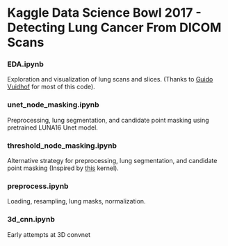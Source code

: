 # Kaggle Data Science Bowl 2017 - Detecting Lung Cancer From DICOM Scans

### EDA.ipynb
Exploration and visualization of lung scans and slices. (Thanks to <a href="https://www.kaggle.com/gzuidhof/data-science-bowl-2017/full-preprocessing-tutorial">Guido Vuidhof</a> for most of this code).

### unet_node_masking.ipynb
Preprocessing, lung segmentation, and candidate point masking using pretrained LUNA16 Unet model.

### threshold_node_masking.ipynb
Alternative strategy for preprocessing, lung segmentation, and candidate point masking (Inspired by <a href="https://www.kaggle.com/arnavkj95/data-science-bowl-2017/candidate-generation-and-luna16-preprocessing">this</a> kernel).

### preprocess.ipynb
Loading, resampling, lung masks, normalization.

### 3d_cnn.ipynb
Early attempts at 3D convnet

